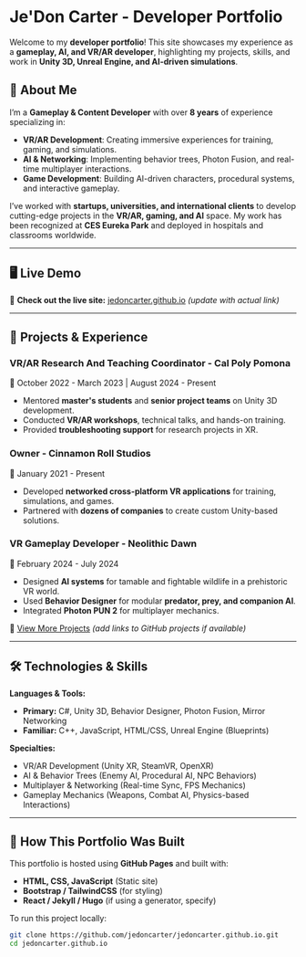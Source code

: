 # Je'Don Carter - Developer Portfolio

Welcome to my **developer portfolio**! This site showcases my experience as a **gameplay, AI, and VR/AR developer**, highlighting my projects, skills, and work in **Unity 3D, Unreal Engine, and AI-driven simulations**.

## 🚀 About Me

I’m a **Gameplay & Content Developer** with over **8 years** of experience specializing in:
- **VR/AR Development**: Creating immersive experiences for training, gaming, and simulations.
- **AI & Networking**: Implementing behavior trees, Photon Fusion, and real-time multiplayer interactions.
- **Game Development**: Building AI-driven characters, procedural systems, and interactive gameplay.

I’ve worked with **startups, universities, and international clients** to develop cutting-edge projects in the **VR/AR, gaming, and AI** space. My work has been recognized at **CES Eureka Park** and deployed in hospitals and classrooms worldwide.

---

## 🖥️ Live Demo

🔗 **Check out the live site:** [jedoncarter.github.io](https://jedoncarter.github.io) *(update with actual link)*

---

## 📂 Projects & Experience

### VR/AR Research And Teaching Coordinator - **Cal Poly Pomona**
📅 October 2022 - March 2023 | August 2024 - Present  
- Mentored **master's students** and **senior project teams** on Unity 3D development.
- Conducted **VR/AR workshops**, technical talks, and hands-on training.
- Provided **troubleshooting support** for research projects in XR.

### Owner - **Cinnamon Roll Studios**
📅 January 2021 - Present  
- Developed **networked cross-platform VR applications** for training, simulations, and games.
- Partnered with **dozens of companies** to create custom Unity-based solutions.

### VR Gameplay Developer - **Neolithic Dawn**
📅 February 2024 - July 2024  
- Designed **AI systems** for tamable and fightable wildlife in a prehistoric VR world.
- Used **Behavior Designer** for modular **predator, prey, and companion AI**.
- Integrated **Photon PUN 2** for multiplayer mechanics.

🔗 [View More Projects](#) *(add links to GitHub projects if available)*

---

## 🛠️ Technologies & Skills

**Languages & Tools:**
- **Primary:** C#, Unity 3D, Behavior Designer, Photon Fusion, Mirror Networking
- **Familiar:** C++, JavaScript, HTML/CSS, Unreal Engine (Blueprints)

**Specialties:**
- VR/AR Development (Unity XR, SteamVR, OpenXR)
- AI & Behavior Trees (Enemy AI, Procedural AI, NPC Behaviors)
- Multiplayer & Networking (Real-time Sync, FPS Mechanics)
- Gameplay Mechanics (Weapons, Combat AI, Physics-based Interactions)

---

## 📜 How This Portfolio Was Built

This portfolio is hosted using **GitHub Pages** and built with:
- **HTML, CSS, JavaScript** (Static site)
- **Bootstrap / TailwindCSS** (for styling)
- **React / Jekyll / Hugo** (if using a generator, specify)

To run this project locally:
```sh
git clone https://github.com/jedoncarter/jedoncarter.github.io.git
cd jedoncarter.github.io
